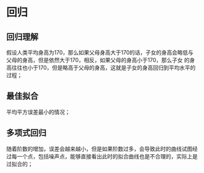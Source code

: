 # 回归

## 回归理解
假设人类平均身高为170，那么如果父母身高大于170的话，子女的身高会略低与父母的身高，但是依然大于170，相反，如果父母的身高小于170，那么子女
的身高往往也小于170，但是略高于父母的身高，这就是子女的身高回归到平均水平的过程；

## 最佳拟合
平均平方误差最小的情况；

## 多项式回归
随着阶数的增加，误差会越来越小，但是如果阶数过多，会导致此时的曲线试图经过每一个点，包括噪声点，能够直接看出此时的拟合曲线也是不合理的，实际上是过拟合的；
